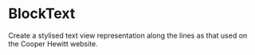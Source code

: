 # BlockText
Create a stylised text view representation along the lines as that used on the Cooper Hewitt website.